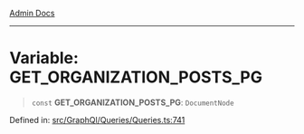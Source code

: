 [Admin Docs](/)

---

# Variable: GET_ORGANIZATION_POSTS_PG

> `const` **GET_ORGANIZATION_POSTS_PG**: `DocumentNode`

Defined in: [src/GraphQl/Queries/Queries.ts:741](https://github.com/PalisadoesFoundation/talawa-admin/blob/main/src/GraphQl/Queries/Queries.ts#L741)
